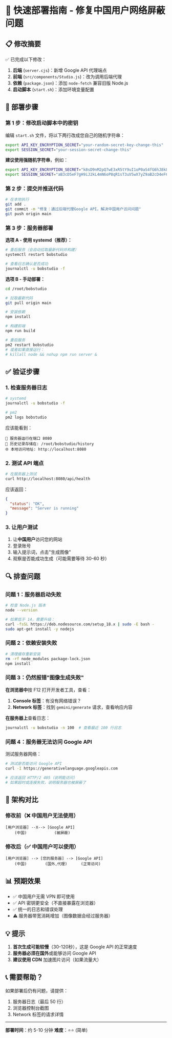 # 🚀 快速部署指南 - 修复中国用户网络屏蔽问题

## 📋 修改摘要

✅ 已完成以下修改：

1. **后端** (`server.cjs`)：新增 Google API 代理端点
2. **前端** (`src/components/Studio.js`)：改为调用后端代理
3. **依赖** (`package.json`)：添加 `node-fetch` 兼容旧版 Node.js
4. **启动脚本** (`start.sh`)：添加环境变量配置

## 🔧 部署步骤

### 第 1 步：修改启动脚本中的密钥

编辑 `start.sh` 文件，将以下两行改成您自己的随机字符串：

```bash
export API_KEY_ENCRYPTION_SECRET="your-random-secret-key-change-this"
export SESSION_SECRET="your-session-secret-change-this"
```

**建议使用强随机字符串**，例如：
```bash
export API_KEY_ENCRYPTION_SECRET="k8sD9nM2pQ7wE3xR5tY9uI1oP0aS4fG6hJ8kL3zX2cV7bN4mQ"
export SESSION_SECRET="aB3cD5eF7gH9iJ2kL4mN6oP8qR1sT3uV5wX7yZ9aB2cD4eF6"
```

### 第 2 步：提交并推送代码

```bash
# 在本地执行
git add .
git commit -m "修复：通过后端代理Google API，解决中国用户访问问题"
git push origin main
```

### 第 3 步：服务器部署

**选项 A - 使用 systemd（推荐）：**

```bash
# 重启服务（会自动拉取最新代码并构建）
systemctl restart bobstudio

# 查看日志确认是否成功
journalctl -u bobstudio -f
```

**选项 B - 手动部署：**

```bash
cd /root/bobstudio

# 拉取最新代码
git pull origin main

# 安装依赖
npm install

# 构建前端
npm run build

# 重启服务
pm2 restart bobstudio
# 或者如果直接运行：
# killall node && nohup npm run server &
```

## ✅ 验证步骤

### 1. 检查服务器日志

```bash
# systemd
journalctl -u bobstudio -f

# pm2
pm2 logs bobstudio
```

应该能看到：
```
🚀 服务器运行在端口 8080
📁 历史记录存储在: /root/bobstudio/history
🌐 本地访问地址: http://localhost:8080
```

### 2. 测试 API 端点

```bash
# 在服务器上测试
curl http://localhost:8080/api/health
```

应该返回：
```json
{
  "status": "OK",
  "message": "Server is running"
}
```

### 3. 让用户测试

1. 让**中国用户**访问您的网站
2. 登录账号
3. 输入提示词，点击"生成图像"
4. 观察是否能成功生成（可能需要等待 30-60 秒）

## 🔍 排查问题

### 问题 1：服务器启动失败

```bash
# 检查 Node.js 版本
node --version

# 如果低于 14，需要升级：
curl -fsSL https://deb.nodesource.com/setup_18.x | sudo -E bash -
sudo apt-get install -y nodejs
```

### 问题 2：依赖安装失败

```bash
# 清理缓存重新安装
rm -rf node_modules package-lock.json
npm install
```

### 问题 3：仍然报错"图像生成失败"

**在浏览器中**按 F12 打开开发者工具，查看：

1. **Console 标签**：有没有网络错误？
2. **Network 标签**：找到 `gemini/generate` 请求，查看响应内容

**在服务器上**查看日志：
```bash
journalctl -u bobstudio -n 100  # 查看最近 100 行日志
```

### 问题 4：服务器无法访问 Google API

测试服务器网络：
```bash
# 测试是否能访问 Google API
curl -I https://generativelanguage.googleapis.com

# 应该返回 HTTP/2 405（说明能访问）
# 如果超时或连接失败，说明服务器也被屏蔽了
```

## 🎯 架构对比

### 修改前（❌ 中国用户无法使用）
```
[用户浏览器] --X--> [Google API]
    (中国)            (被屏蔽)
```

### 修改后（✅ 中国用户可以使用）
```
[用户浏览器] --> [您的服务器] --> [Google API]
    (中国)        (国外,代理)      (正常访问)
```

## 📊 预期效果

- ✅ 中国用户无需 VPN 即可使用
- ✅ API 密钥更安全（不直接暴露在浏览器）
- ✅ 统一的日志和错误处理
- ⚠️ 服务器带宽消耗增加（图像数据会经过服务器）

## 💡 提示

1. **首次生成可能较慢**（30-120秒），这是 Google API 的正常速度
2. **服务器必须在国外**或能够访问 Google API
3. **建议使用 CDN** 加速图片访问（如果流量大）

## 📞 需要帮助？

如果部署后仍有问题，请提供：
1. 服务器日志（最后 50 行）
2. 浏览器控制台截图
3. Network 标签的请求详情

---

**部署时间**：约 5-10 分钟
**难度**：⭐⭐ (简单)

